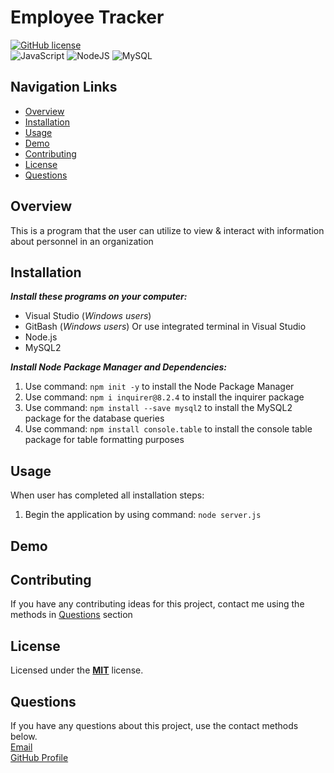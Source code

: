 # Employee Tracker
[![GitHub license](https://img.shields.io/badge/License-MIT-orange.svg)](https://opensource.org/licenses/MIT)<br>
![JavaScript](https://img.shields.io/badge/javascript-%23323330.svg?style=for-the-badge&logo=javascript&logoColor=%23F7DF1E)
![NodeJS](https://img.shields.io/badge/node.js-6DA55F?style=for-the-badge&logo=node.js&logoColor=white)
![MySQL](https://img.shields.io/badge/mysql-%2300f.svg?style=for-the-badge&logo=mysql&logoColor=white)

## Navigation Links
+ [Overview](#overview)
+ [Installation](#installation)
+ [Usage](#usage)
+ [Demo](#demo)
+ [Contributing](#contributing)
+ [License](#license)
+ [Questions](#questions)

## Overview
This is a program that the user can utilize to view & interact with information about personnel in an organization

## Installation
***Install these programs on your computer:***
+ Visual Studio (*Windows users*)<br>
+ GitBash (*Windows users*) Or use integrated terminal in Visual Studio<br> 
+ Node.js<br>
+ MySQL2<br>

***Install Node Package Manager and Dependencies:***<br>
1. Use command: `npm init -y` to install the Node Package Manager<br> 
2. Use command: `npm i inquirer@8.2.4` to install the inquirer package<br>
3. Use command: `npm install --save mysql2` to install the MySQL2 package for the database queries<br>
3. Use command: `npm install console.table` to install the console table package for table formatting purposes<br>

## Usage
When user has completed all installation steps:<br> 
1. Begin the application by using command: `node server.js`<br> 

## Demo

## Contributing
If you have any contributing ideas for this project, contact me using the methods in [Questions](#questions) section

## License
Licensed under the <a href="https://github.com/techmack92/employee-tracker/blob/main/LICENSE"> **MIT**</a> license.

## Questions
If you have any questions about this project, use the contact methods below.<br>
[Email](mailto:mldixon9750@gmail.com)<br>
[GitHub Profile](https://github.com/techmack92) 
